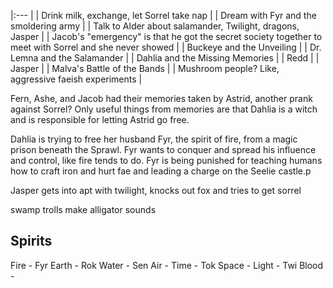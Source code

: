 |:--- |
| Drink milk, exchange, let Sorrel take nap |
| Dream with Fyr and the smoldering army |
| Talk to Alder about salamander, Twilight, dragons, Jasper |
| Jacob's "emergency" is that he got the secret society together to meet with Sorrel and she never showed |
| Buckeye and the Unveiling |
| Dr. Lemna and the Salamander |
| Dahlia and the Missing Memories |
| Redd |
| Jasper |
| Malva's Battle of the Bands |
| Mushroom people? Like, aggressive faeish experiments |

Fern, Ashe, and Jacob had their memories taken by Astrid, another prank against Sorrel? Only useful things from memories are that Dahlia is a witch and is responsible for letting Astrid go free.

Dahlia is trying to free her husband Fyr, the spirit of fire, from a magic prison beneath the Sprawl. Fyr wants to conquer and spread his influence and control, like fire tends to do. Fyr is being punished for teaching humans how to craft iron and hurt fae and leading a charge on the Seelie castle.p

Jasper gets into apt with twilight, knocks out fox and tries to get sorrel

swamp trolls make alligator sounds


## Spirits
Fire - Fyr
Earth - Rok
Water - Sen
Air - 
Time - Tok
Space - 
Light - Twi
Blood - 